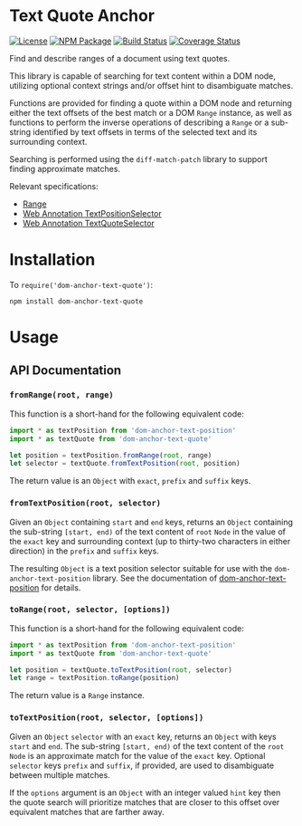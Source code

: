 Text Quote Anchor
=================

[![License](https://img.shields.io/badge/license-MIT-blue.svg)](http://opensource.org/licenses/MIT)
[![NPM Package](https://img.shields.io/npm/v/dom-anchor-text-quote.svg)](https://www.npmjs.com/package/dom-anchor-text-quote)
[![Build Status](https://travis-ci.org/tilgovi/dom-anchor-text-quote.svg?branch=master)](https://travis-ci.org/tilgovi/dom-anchor-text-quote)
[![Coverage Status](https://img.shields.io/codecov/c/github/tilgovi/dom-anchor-text-quote/master.svg)](https://codecov.io/gh/tilgovi/dom-anchor-text-quote)

Find and describe ranges of a document using text quotes.

This library is capable of searching for text content within a DOM node,
utilizing optional context strings and/or offset hint to disambiguate matches.

Functions are provided for finding a quote within a DOM node and returning
either the text offsets of the best match or a DOM `Range` instance, as well
as functions to perform the inverse operations of describing a `Range` or a
sub-string identified by text offsets in terms of the selected text and its
surrounding context.

Searching is performed using the `diff-match-patch` library to support finding
approximate matches.

Relevant specifications:

- [Range](https://dom.spec.whatwg.org/#ranges)
- [Web Annotation TextPositionSelector](http://www.w3.org/TR/annotation-model/#text-position-selector)
- [Web Annotation TextQuoteSelector](http://www.w3.org/TR/annotation-model/#text-quote-selector)

Installation
============

To `require('dom-anchor-text-quote')`:

    npm install dom-anchor-text-quote

Usage
=====

## API Documentation

### `fromRange(root, range)`

This function is a short-hand for the following equivalent code:

``` js
import * as textPosition from 'dom-anchor-text-position'
import * as textQuote from 'dom-anchor-text-quote'

let position = textPosition.fromRange(root, range)
let selector = textQuote.fromTextPosition(root, position)
```

The return value is an `Object` with `exact`, `prefix` and `suffix` keys.

### `fromTextPosition(root, selector)`

Given an `Object` containing `start` and `end` keys, returns an `Object`
containing the sub-string `[start, end)` of the text content of `root` `Node`
in the value of the `exact` key and surrounding context (up to thirty-two
characters in either direction) in the `prefix` and `suffix` keys.

The resulting `Object` is a text position selector suitable for use with the
`dom-anchor-text-position` library. See the documentation of
[dom-anchor-text-position](https://github.com/tilgovi/dom-anchor-text-position)
for details.

### `toRange(root, selector, [options])`

This function is a short-hand for the following equivalent code:

``` js
import * as textPosition from 'dom-anchor-text-position'
import * as textQuote from 'dom-anchor-text-quote'

let position = textQuote.toTextPosition(root, selector)
let range = textPosition.toRange(position)
```

The return value is a `Range` instance.

### `toTextPosition(root, selector, [options])`

Given an `Object` `selector` with an `exact` key, returns an `Object` with
keys `start` and `end`. The sub-string `[start, end)` of the text content of
the `root` `Node` is an approximate match for the value of the `exact` key.
Optional `selector` keys `prefix` and `suffix`, if provided, are used to
disambiguate between multiple matches.

If the `options` argument is an `Object` with an integer valued `hint` key
then the quote search will prioritize matches that are closer to this offset
over equivalent matches that are farther away.
